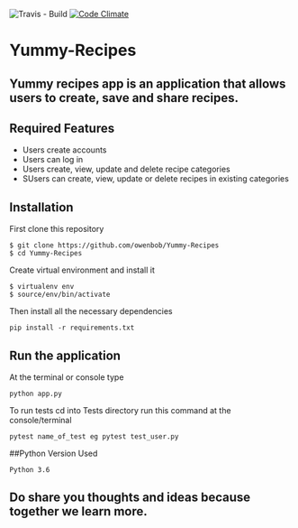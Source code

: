 ![Travis - Build](https://travis-ci.org/owenbob/Yummy-Recipes.svg?branch=development)
[![Code Climate](https://codeclimate.com/github/owenbob/Yummy-Recipes/badges/gpa.svg)](https://codeclimate.com/github/owenbob/Yummy-Recipes)


# Yummy-Recipes
## Yummy recipes app is an application that allows users  to create, save and share recipes.

## Required Features
  * Users create accounts
  * Users can log in
  * Users create, view, update and delete recipe categories
  * SUsers can create, view, update or delete recipes in existing categories




  ## Installation
First clone this repository
```
$ git clone https://github.com/owenbob/Yummy-Recipes
$ cd Yummy-Recipes
```
Create virtual environment and install it
```
$ virtualenv env
$ source/env/bin/activate
```
Then install all the necessary dependencies
```
pip install -r requirements.txt
```

## Run the application
At the terminal or console type
```
python app.py
```
To run tests  cd into Tests directory run this command at the console/terminal
```
pytest name_of_test eg pytest test_user.py
```

##Python Version Used
```
Python 3.6
```
## Do share you thoughts and ideas  because together we learn more.
